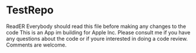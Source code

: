 # TestRepo
ReadER
Everybody should read this file before making any changes to the code
This is an App im building for Apple Inc.
Please consult me if you have any questions about the code or if youre interested in doing a code review.
Comments are welcome.